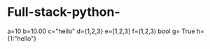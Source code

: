# Full-stack-python-

a=10
b=10.00
c="hello"
d={1,2,3}
e=[1,2,3]
f=(1,2,3)
bool g= True
h={1:"hello"}